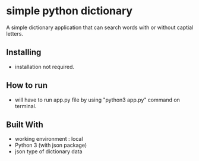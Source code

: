 # simple python dictionary

A simple dictionary application that can search words with or without captial letters.

## Installing

* installation not required.

## How to run

* will have to run app.py file by using "python3 app.py" command on terminal.

## Built With

* working environment : local
* Python 3 (with json package)
* json type of dictionary data

